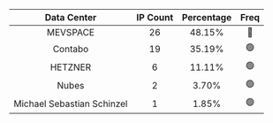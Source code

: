 | Data Center | IP Count | Percentage | Freq |
|:------------:|:--------:|:-----------:|:-----:|
| MEVSPACE | 26 | 48.15% | 🔴 |
| Contabo | 19 | 35.19% | 🟢 |
| HETZNER | 6 | 11.11% | 🟢 |
| Nubes | 2 | 3.70% | 🟢 |
| Michael Sebastian Schinzel | 1 | 1.85% | 🟢 |